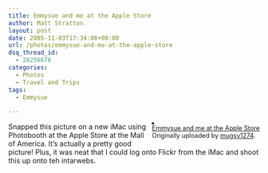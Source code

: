 ```yaml
---
title: Emmysue and me at the Apple Store
author: Matt Stratton
layout: post
date: 2005-11-03T17:34:00+00:00
url: /photos/emmysue-and-me-at-the-apple-store
dsq_thread_id:
  - 28256676
categories:
  - Photos
  - Travel and Trips
tags:
  - Emmysue

---
```

<div style="float:right;margin-left:10px;margin-bottom:10px;">
  <a href="https://www.flickr.com/photos/mugsy/59131610/" title="photo sharing"><img src="https://static.flickr.com/28/59131610_fc2815c79e_m.jpg" alt="" style="border:solid 2px #000000;" /></a> <br /> <span style="font-size:.9em;margin-top:0;"> <a href="https://www.flickr.com/photos/mugsy/59131610/">Emmysue and me at the Apple Store</a> <br /> Originally uploaded by <a href="https://www.flickr.com/people/mugsy/">mugsy1274</a>. </span>
</div>

Snapped this picture on a new iMac using Photobooth at the Apple Store at the Mall of America. It&#8217;s actually a pretty good picture! Plus, it was neat that I could log onto Flickr from the iMac and shoot this up onto teh intarwebs.